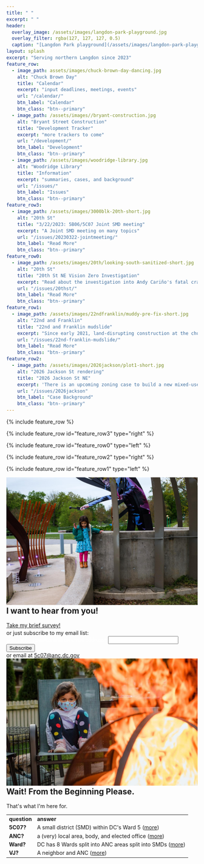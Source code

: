 ```yaml
---
title: " "
excerpt: " "
header:
  overlay_image: /assets/images/langdon-park-playground.jpg
  overlay_filter: rgba(127, 127, 127, 0.5)
  caption: "[Langdon Park playground](/assets/images/langdon-park-playground.jpg)"
layout: splash
excerpt: "Serving northern Langdon since 2023"
feature_row:
  - image_path: assets/images/chuck-brown-day-dancing.jpg
    alt: "Chuck Brown Day"
    title: "Calendar"
    excerpt: "input deadlines, meetings, events"
    url: "/calendar/"
    btn_label: "Calendar"
    btn_class: "btn--primary"
  - image_path: /assets/images//bryant-construction.jpg
    alt: "Bryant Street Construction"
    title: "Development Tracker"
    excerpt: "more trackers to come"
    url: "/development/"
    btn_label: "Development"
    btn_class: "btn--primary"
  - image_path: /assets/images/woodridge-library.jpg
    alt: "Woodridge Library"
    title: "Information"
    excerpt: "summaries, cases, and background"
    url: "/issues/"
    btn_label: "Issues"
    btn_class: "btn--primary"
feature_row3:
  - image_path: /assets/images/3000blk-20th-short.jpg
    alt: "20th St"
    title: "3/22/2023: 5B06/5C07 Joint SMD meeting"
    excerpt: "A Joint SMD meeting on many topics"
    url: "/issues/20230322-jointmeeting/"
    btn_label: "Read More"
    btn_class: "btn--primary"
feature_row0:
  - image_path: /assets/images/20th/looking-south-sanitized-short.jpg
    alt: "20th St"
    title: "20th St NE Vision Zero Investigation"
    excerpt: "Read about the investigation into Andy Cariño's fatal crash, and mitigations DDOT is considering for this dangerous stretch of 20th St. NE"
    url: "/issues/20thst/"
    btn_label: "Read More"
    btn_class: "btn--primary"
feature_row1:
  - image_path: /assets/images/22ndfranklin/muddy-pre-fix-short.jpg
    alt: "22nd and Franklin"
    title: "22nd and Franklin mudslide"
    excerpt: "Since early 2021, land-disrupting construction at the church at 22nd and Franklin has led to deteriorating land and sidewalk conditions."
    url: "/issues/22nd-franklin-mudslide/"
    btn_label: "Read More"
    btn_class: "btn--primary"
feature_row2:
  - image_path: /assets/images/2026jackson/plot1-short.jpg
    alt: "2026 Jackson St rendering"
    title: "2026 Jackson St NE"
    excerpt: 'There is an upcoming zoning case to build a new mixed-use building on a vacant lot owned by New Macedonia Baptist Church.'
    url: "/issues/2026jackson"
    btn_label: "Case Background"
    btn_class: "btn--primary"
---
```


{% include feature_row %}

{% include feature_row id="feature_row3" type="right" %}

{% include feature_row id="feature_row0" type="left" %}

{% include feature_row id="feature_row2" type="right" %}

{% include feature_row id="feature_row1" type="left" %}

<div class="feature__wrapper">
  <div class="feature__item--right">
    <div class="archive__item">
        <div class="archive__item-teaser">
          <img src="/assets/images/chuck-brown-memorial-mic.jpg" alt="Chuck Brown offer mic" />
        </div>
      <div class="archive__item-body">
          <h2 class="archive__item-title" style="margin-top: 0em">I want to hear from you!</h2>
          <div class="archive__item-excerpt">
            <!--p style="margin-bottom: .2em">
              I want to design a communication strategy that keeps you informed, and could use some feedback:
            </p-->
          </div>
          <p style="margin-bottom: .2em"><a href="https://docs.google.com/forms/d/e/1FAIpQLSeO08UpYYZ_U3HhtvVjUQ71MHvKmixvo_3LZCU4sJ1eZkWEUQ/viewform?usp=sf_link" class="btn btn--primary">Take my brief survey!</a></p>
          <div class="archive__item-excerpt" style="margin-top: .2em">
          or just subscribe to my email list:
          </div>
          <!-- Begin Mailchimp Signup Form -->
          <!--link href="/assets/css/mailchimp.css" rel="stylesheet" type="text/css"-->
          <style type="text/css">
            #mc_embed_signup{clear:left; font:14px Helvetica,Arial,sans-serif;  width:50%; display: inline}
            input.mc-field-group#mc_embed_signup{width: 50%; display: inline}
            .mc-field-group{width:50%; display: inline}
            .single-lining{display: inline}
            .branding_logo{display: inline}
            .mce_inline_error{display: block}
            .required{color: #3d4144}
            #mce-error-response{display: block; background-color: #6B0505; padding: 5px 10px; font-weight: bold}
            #mce-success-response{display: block; background-color: green; padding: 5px 10px; font-weight: bold}
            /* Add your own Mailchimp form style overrides in your site stylesheet or in this style block.
            We recommend moving this block and the preceding CSS link to the HEAD of your HTML file. */
          </style>
          <div id="mc_embed_signup">
          <form style="color:#fff" action="https://vj4anc.us9.list-manage.com/subscribe/post?u=208f79fec14599c11c77bc927&amp;id=150da6f8d6" method="post" id="mc-embedded-subscribe-form" name="mc-embedded-subscribe-form" class="validate" target="_blank" novalidate>
            <!--div id="mc_embed_signup_scroll"-->
            <div class="mc-field-group">
            <label id="email-label" for="mce-EMAIL">sign up for updates with an email address<span class="asterisk">*</span>
          </label>
            <input id="mce-EMAIL" type="email" value="" name="EMAIL" class="required email">
          </div>
            <!-- real people should not fill this in and expect good things - do not remove this or risk form bot signups-->
            <div style="display: inline; position: absolute; left: -5000px;" aria-hidden="true"><input type="text" name="b_208f79fec14599c11c77bc927_150da6f8d6" tabindex="-1" value=""></div>
              <div style="display: inline" class="optionalParent">
                <div style="display: inline" class="clear foot">
                  <input type="submit" value="Subscribe" name="subscribe" id="mc-embedded-subscribe" class="btn btn--primary">
                  <!--p style="display: inline" class="brandingLogo"><a href="http://eepurl.com/h7hQlf" title="Mailchimp - email marketing made easy and fun"><img style="padding-bottom: 3px; height: 30px; width: 165px" src="https://eep.io/mc-cdn-images/template_images/branding_logo_text_dark_dtp.svg"></a></p-->
                </div>
                <div style="display: block;" id="mce-responses" class="clear foot">
                  <div for="mce-EMAIL" class="response mce_inline_error"  style="display:none"></div>
                  <div class="response" id="mce-error-response" style="display:none"></div>
                  <div class="response" id="mce-success-response" style="display:none"></div>
                </div> 
              </div>
            <!--/div-->
          </form>
          </div>
          <script type='text/javascript' src='//s3.amazonaws.com/downloads.mailchimp.com/js/mc-validate.js'></script><script type='text/javascript'>(function($) {window.fnames = new Array(); window.ftypes = new Array();fnames[0]='EMAIL';ftypes[0]='email';fnames[1]='FNAME';ftypes[1]='text';fnames[2]='LNAME';ftypes[2]='text';fnames[3]='ADDRESS';ftypes[3]='address';fnames[4]='PHONE';ftypes[4]='phone';fnames[5]='BIRTHDAY';ftypes[5]='birthday';}(jQuery));var $mcj = jQuery.noConflict(true);</script>
          <!--End mc_embed_signup-->
          <div class="archive__item-excerpt">
            or email at <a href="mailto:5c07@anc.dc.gov"><i class="fas fa-envelope" aria-hidden="true"></i> 5c07@anc.dc.gov</a>
          </div>
      </div>
    </div>
  </div>
</div>
<div class="feature__wrapper">
  <div class="feature__item--left">
    <div class="archive__item">
        <div class="archive__item-teaser">
          <img src="/assets/images/fire.jpg" alt="scary fire" />
        </div>
      <div class="archive__item-body">
          <h2 class="archive__item-title" style="margin-top: 0em">Wait! From the Beginning Please.</h2>
          <div class="archive__item-excerpt">
            <p style="margin-bottom: 0">That's what I'm here for.</p>
            <table>
              <tr><td><b>question</b></td><td><b>answer</b></td></tr>
              <tr><td><b>5C07?</b></td><td>A small district (SMD) within DC's Ward 5 (<a href="/5c07/">more</a>)</td></tr>
              <tr><td><b>ANC?</b></td><td>a (very) local area, body, and elected office (<a href="/ancs/">more</a>)</td></tr>
              <tr><td><b>Ward?</b></td><td>DC has 8 Wards split into ANC areas split into SMDs (<a href="/ancs/#lexicon">more</a>)</td></tr>
              <tr><td><b>VJ?</b></td><td>A neighbor and ANC (<a href="/vj/">more</a>)</td></tr>
            </table>
          </div>
      </div>
    </div>
  </div>
</div>